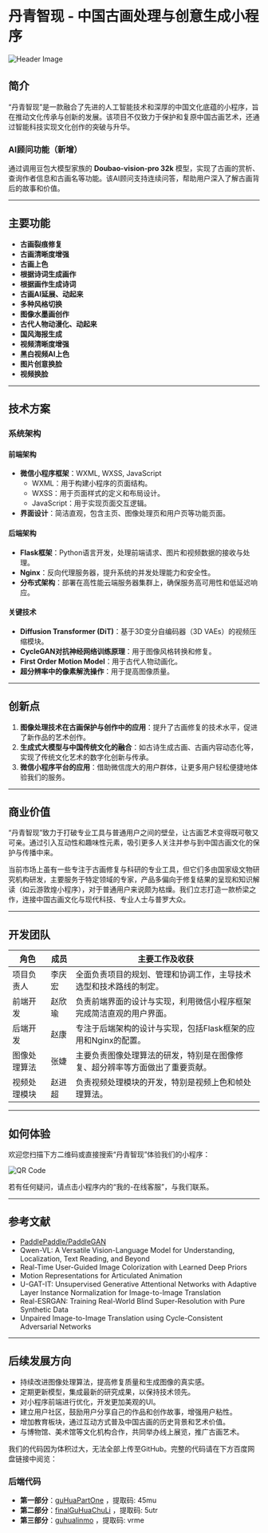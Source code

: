 # 丹青智现 - 中国古画处理与创意生成小程序

![Header Image](https://via.placeholder.com/800x200?text=丹青智现+小程序) <!-- 请替换为实际的图片链接 -->

## 简介

“丹青智现”是一款融合了先进的人工智能技术和深厚的中国文化底蕴的小程序，旨在推动文化传承与创新的发展。该项目不仅致力于保护和复原中国古画艺术，还通过智能科技实现文化创作的突破与升华。

### AI顾问功能（新增）
通过调用豆包大模型家族的 **Doubao-vision-pro 32k** 模型，实现了古画的赏析、查询作者信息和古画名等功能。该AI顾问支持连续问答，帮助用户深入了解古画背后的故事和价值。

---

## 主要功能

- **古画裂痕修复**
- **古画清晰度增强**
- **古画上色**
- **根据诗词生成画作**
- **根据画作生成诗词**
- **古画AI延展、动起来**
- **多种风格切换**
- **图像水墨画创作**
- **古代人物动漫化、动起来**
- **国风海报生成**
- **视频清晰度增强**
- **黑白视频AI上色**
- **图片创意换脸**
- **视频换脸**

---

## 技术方案

### 系统架构

#### 前端架构
- **微信小程序框架**：WXML, WXSS, JavaScript
  - WXML：用于构建小程序的页面结构。
  - WXSS：用于页面样式的定义和布局设计。
  - JavaScript：用于实现页面交互逻辑。
- **界面设计**：简洁直观，包含主页、图像处理页和用户页等功能页面。

#### 后端架构
- **Flask框架**：Python语言开发，处理前端请求、图片和视频数据的接收与处理。
- **Nginx**：反向代理服务器，提升系统的并发处理能力和安全性。
- **分布式架构**：部署在高性能云端服务器集群上，确保服务高可用性和低延迟响应。

#### 关键技术
- **Diffusion Transformer (DiT)**：基于3D变分自编码器（3D VAEs）的视频压缩模块。
- **CycleGAN对抗神经网络训练原理**：用于图像风格转换和修复。
- **First Order Motion Model**：用于古代人物动画化。
- **超分辨率中的像素解洗操作**：用于提高图像质量。

---

## 创新点

1. **图像处理技术在古画保护与创作中的应用**：提升了古画修复的技术水平，促进了新作品的艺术创作。
2. **生成式大模型与中国传统文化的融合**：如古诗生成古画、古画内容动态化等，实现了传统文化艺术的数字化创新与传承。
3. **微信小程序平台的应用**：借助微信庞大的用户群体，让更多用户轻松便捷地体验我们的服务。

---

## 商业价值

“丹青智现”致力于打破专业工具与普通用户之间的壁垒，让古画艺术变得既可敬又可亲。通过引入互动性和趣味性元素，吸引更多人关注并参与到中国古画文化的保护与传播中来。

当前市场上虽有一些专注于古画修复与科研的专业工具，但它们多由国家级文物研究机构研发，主要服务于特定领域的专家，产品多偏向于修复结果的呈现和知识解读（如云游敦煌小程序），对于普通用户来说颇为枯燥。我们立志打造一款桥梁之作，连接中国古画文化与现代科技、专业人士与普罗大众。

---

## 开发团队

| 角色              | 成员          | 主要工作及收获                                                                 |
|-------------------|---------------|--------------------------------------------------------------------------------|
| 项目负责人        | 李庆宏        | 全面负责项目的规划、管理和协调工作，主导技术选型和技术路线的制定。             |
| 前端开发          | 赵欣瑜        | 负责前端界面的设计与实现，利用微信小程序框架完成简洁直观的用户界面。           |
| 后端开发          | 赵康          | 专注于后端架构的设计与实现，包括Flask框架的应用和Nginx的配置。                 |
| 图像处理算法      | 张婕          | 主要负责图像处理算法的研发，特别是在图像修复、超分辨率等方面做出了重要贡献。   |
| 视频处理模块      | 赵进超        | 负责视频处理模块的开发，特别是视频上色和帧处理算法。                           |

---

## 如何体验

欢迎您扫描下方二维码或直接搜索“丹青智现”体验我们的小程序：

![QR Code](此处插入二维码图片链接) <!-- 请替换为实际的二维码图片链接 -->

若有任何疑问，请点击小程序内的“我的-在线客服”，与我们联系。

---

## 参考文献

- [PaddlePaddle/PaddleGAN](https://github.com/PaddlePaddle/PaddleGAN)
- Qwen-VL: A Versatile Vision-Language Model for Understanding, Localization, Text Reading, and Beyond
- Real-Time User-Guided Image Colorization with Learned Deep Priors
- Motion Representations for Articulated Animation
- U-GAT-IT: Unsupervised Generative Attentional Networks with Adaptive Layer Instance Normalization for Image-to-Image Translation
- Real-ESRGAN: Training Real-World Blind Super-Resolution with Pure Synthetic Data
- Unpaired Image-to-Image Translation using Cycle-Consistent Adversarial Networks

---

## 后续发展方向

- 持续改进图像处理算法，提高修复质量和生成图像的真实感。
- 定期更新模型，集成最新的研究成果，以保持技术领先。
- 对小程序前端进行优化，开发更加美观的UI。
- 建立用户社区，鼓励用户分享自己的作品和创作故事，增强用户粘性。
- 增加教育板块，通过互动方式普及中国古画的历史背景和艺术价值。
- 与博物馆、美术馆等文化机构合作，共同举办线上展览，推广古画艺术。


我们的代码因为体积过大，无法全部上传至GitHub。完整的代码请在下方百度网盘链接中阅览：

### 后端代码
- **第一部分**：[guHuaPartOne](https://pan.baidu.com/s/1RyHKyip8yPSQs-QxocvimQ?pwd=45mu) ，提取码: 45mu 
- **第二部分**：[finalGuHuaChuLi](https://pan.baidu.com/s/1UPwLMg6dKFUenogIx67nxQ?pwd=5utr) ，提取码: 5utr 
- **第三部分**：[guhualinmo](https://pan.baidu.com/s/1Ha6t7B_Z5ZK3WA4lSkI1dA?pwd=vrme) ，提取码: vrme 
